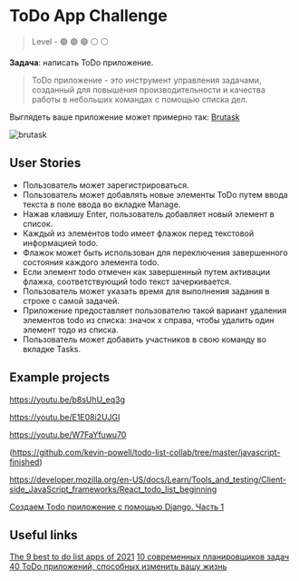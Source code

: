 # ToDo App Challenge

> Level -  :green_circle: :green_circle: :green_circle: :white_circle: :white_circle:

**Задача**: написать ToDo приложение.

> ToDo приложение - это инструмент управления задачами, созданный для повышения производительности и качества работы в небольших командах с помощью списка дел.

Выглядеть ваше приложение может примерно так: [Brutask](https://app.brutask.com/3VvTJktsB1XSloI325wo)

![brutask](https://github.com/startupemulator/challenges/blob/main/ToDo%20App%20Challenge/brutask.png)

## User Stories

- Пользователь может зарегистрироваться.
- Пользователь может добавлять новые элементы ToDo путем ввода текста в поле ввода во вкладке Manage.
- Нажав клавишу Enter, пользователь добавляет новый элемент в список.
- Каждый из элементов todo имеет флажок перед текстовой информацией todo.
- Флажок может быть использован для переключения завершенного состояния каждого элемента todo. 
- Если элемент todo отмечен как завершенный путем активации флажка, соответствующий todo текст зачеркивается.
- Пользователь может указать время для выполнения задания в строке с самой задачей.
- Приложение предоставляет пользователю такой вариант удаления элементов todo из списка: значок x справа, чтобы удалить один элемент тодо из списка.
- Пользователь может добавить участников в свою команду во вкладке Tasks. 

## Example projects

https://youtu.be/b8sUhU_eq3g

https://youtu.be/E1E08i2UJGI

https://youtu.be/W7FaYfuwu70

(https://github.com/kevin-powell/todo-list-collab/tree/master/javascript-finished)

https://developer.mozilla.org/en-US/docs/Learn/Tools_and_testing/Client-side_JavaScript_frameworks/React_todo_list_beginning

[Создаем Todo приложение c помощью Django. Часть 1](https://habr.com/ru/company/otus/blog/488748/)

## Useful links

[The 9 best to do list apps of 2021](https://zapier.com/blog/best-todo-list-apps/)
[10 современных планировщиков задач](https://itc.ua/articles/10-sovremennyh-planirovshhikov-zadach/)
[40 ToDo приложений, способных изменить вашу жизнь](https://books-mindmap.livejournal.com/9881.html)
